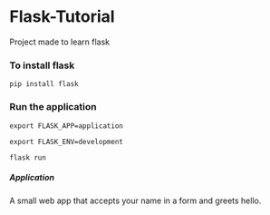 # Flask-Tutorial
Project made to learn flask

### To install flask
```pip install flask```

### Run the application
```
export FLASK_APP=application
```
```
export FLASK_ENV=development
```
```
flask run
```

##### Application 
A small web app that accepts your name in a form and greets hello.
